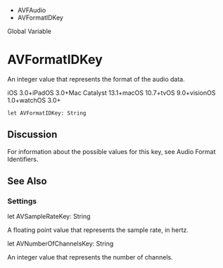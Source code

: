 

- AVFAudio
-  AVFormatIDKey 

Global Variable

# AVFormatIDKey

An integer value that represents the format of the audio data.

iOS 3.0+iPadOS 3.0+Mac Catalyst 13.1+macOS 10.7+tvOS 9.0+visionOS 1.0+watchOS 3.0+

``` source
let AVFormatIDKey: String
```

## Discussion

For information about the possible values for this key, see Audio Format Identifiers.

## See Also

### Settings

let AVSampleRateKey: String

A floating point value that represents the sample rate, in hertz.

let AVNumberOfChannelsKey: String

An integer value that represents the number of channels.

